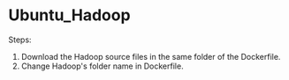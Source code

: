 # Ubuntu_Hadoop

Steps: 
1. Download the Hadoop source files in the same folder of the Dockerfile. 
2. Change Hadoop's folder name in Dockerfile.
